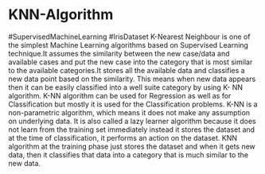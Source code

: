 # KNN-Algorithm
#SupervisedMachineLearning #IrisDataset
K-Nearest Neighbour is one of the simplest Machine Learning algorithms based on Supervised Learning technique.It assumes the similarity between the new case/data and available cases and put the new case into the category that is most similar to the available categories.It stores all the available data and classifies a new data point based on the similarity. This means when new data appears then it can be easily classified into a well suite category by using K- NN algorithm.
K-NN algorithm can be used for Regression as well as for Classification but mostly it is used for the Classification problems.
K-NN is a non-parametric algorithm, which means it does not make any assumption on underlying data.
It is also called a lazy learner algorithm because it does not learn from the training set immediately instead it stores the dataset and at the time of classification, it performs an action on the dataset.
KNN algorithm at the training phase just stores the dataset and when it gets new data, then it classifies that data into a category that is much similar to the new data.
